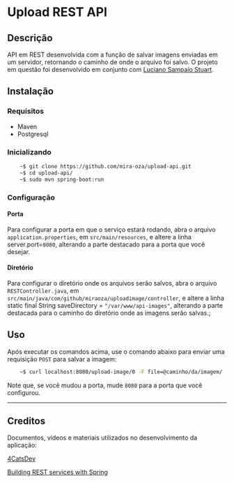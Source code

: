 # Upload REST API

## Descrição
API em REST desenvolvida com a função de salvar imagens enviadas em um servidor, retornando o caminho de onde o arquivo foi salvo. O projeto em questão foi desenvolvido em conjunto com [Luciano Sampaio Stuart](https://github.com/lucianostuart).

## Instalação
### Requisitos
- Maven
- Postgresql

### Inicializando
```bash
    ~$ git clone https://github.com/mira-oza/upload-api.git
    ~$ cd upload-api/
    ~$ sudo mvn spring-boot:run
```

### Configuração
#### Porta
Para configurar a porta em que o serviço estará rodando, abra o arquivo `application.properties`, em `src/main/resources`, e altere a linha server.port=`8080`, alterando a parte destacado para a porta que você desejar.

#### Diretório
Para configurar o diretório onde os arquivos serão salvos, abra o arquivo `RESTController.java`, em `src/main/java/com/github/miraoza/uploadimage/controller`, e altere a linha static final String saveDirectory  = `"/var/www/api-images"`, alterando a parte destacada para o caminho do diretório onde as imagens serão salvas.;

## Uso
Após executar os comandos acima, use o comando abaixo para enviar uma requisição `POST` para salvar a imagem:

```bash
    ~$ curl localhost:8080/upload-image/0 -F file=@caminho/da/imagem/
```
Note que, se você mudou a porta, mude `8080` para a porta que você configurou.


---
## Creditos
Documentos, vídeos e materiais utilizados no desenvolvimento da aplicação:

[4CatsDev](https://gitlab.com/4catsdev)

[Building REST services with Spring](https://spring.io/guides/tutorials/rest/)
